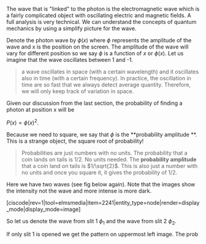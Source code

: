 The wave that is "linked" to the photon is the electromagnetic wave which is a fairly complicated object with oscillating electric and magnetic fields. A full analysis is very technical. We can understand the concepts of quantum mechanics by using a simplify picture for the wave. 

Denote the photon wave by $\phi(x)$ where $\phi$ represents the amplitude of the wave and x is the position on the screen. The amplitude of the wave will vary for different position so we say $\phi$ is a function of $x$ or $\phi(x)$. Let us imagine that the wave oscillates between 1 and -1. 

> a wave oscillates in space (with a certain wavelength) and it oscillates also in time (with a certain frequency). In practice, the oscillation in time are so fast that we always detect average quantity. Therefore, we will only keep track of variation in space. 

Given our discussion from the last section, the probability of finding a photon at position x will be 

$P(x) = \phi(x)^2$. 

Because we need to square, we say that $\phi$ is the **probability amplitude **. This is a strange object, the square root of probability!

> Probabilities are just numbers with no units. The probability that a coin lands on tails is 1/2. No units needed. The **probability amplitude** that a coin land on tails is $1/\sqrt{2}$. This is also just a number with no units and once you square it, it gives the probability of 1/2.

Here we have two waves (see fig below again). Note that the images show the intensity not the wave and more intense is more dark. 

[ciscode|rev=1|tool=elmsmedia|item=2241|entity_type=node|render=display_mode|display_mode=image]

So let us denote the wave from slit 1 $\phi_1$ and the wave from slit 2 $\phi_2$. 

If only slit 1 is opened we get the pattern on uppermost left image. The prob